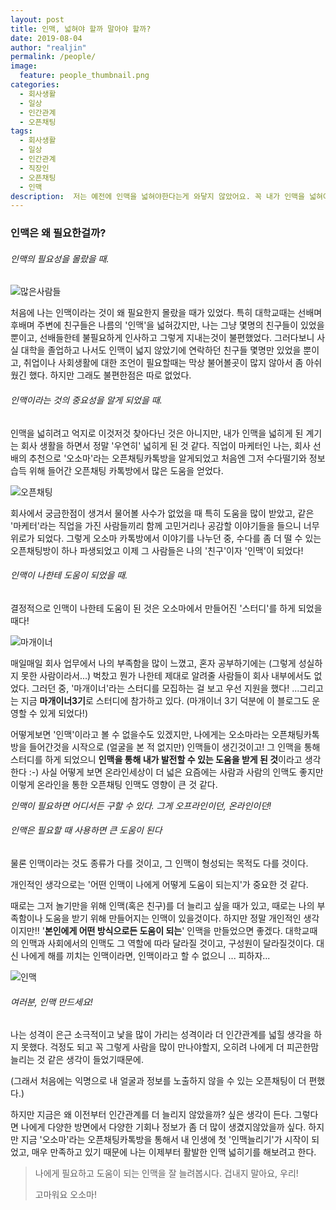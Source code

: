 ```yaml
---
layout: post
title: 인맥, 넓혀야 할까 말아야 할까?
date: 2019-08-04
author: "realjin"
permalink: /people/
image:
  feature: people_thumbnail.png
categories:
  - 회사생활
  - 일상
  - 인간관계
  - 오픈채팅
tags:
  - 회사생활
  - 일상
  - 인간관계 
  - 직장인
  - 오픈채팅
  - 인맥
description:  저는 예전에 인맥을 넓혀야한다는게 와닿지 않았어요. 꼭 내가 인맥을 넓혀야만 해야 하는 이유가 있을까? 라고 생각했는데, 지금은 인맥을 넓히는 것이 좀 더 많은 기회를 만드는 방법 중에 하나라고 생각해요.
---
```


### 인맥은 왜 필요한걸까? 

###### 인맥의 필요성을 몰랐을 때.

![많은사람들](https://lh3.googleusercontent.com/bM4xeSXA93yxpEJHslFQW0Oa_qqOV0EjRK3GjuCHKlueoPtN-6aRJCbbzUZmXj-gcPWogdA8hd_5ifuLZwNdWAfD3wuswq59zvhjBU8FWcULfdxRBsPgz7YKBtxRaUuVCA_pLQq4gp6Y372VSiHBAL26FquHWsQnSUS48uux6ENTeHRUPhhGR7CdZksjCGYw29hhUNCZAL0v2llc4tLImeY511X_cRacrSPY55UleVG3mBuUMiho1dh4Tqwvy5amI13BJzhv6i4ORnB2pM5h73eTv9ceTunIhQek2-1KhFL6grjhOnn5Ih--BvJioO0mU8J6DzWkVOVMmVarAThF4DMgkeZ5wKvlGIHb4wWPiYx2OYtMcULioGl48Y5Y2SxILxZCSV7loy9u5hX9VKzr57dcOWG_zaU2PJcrY44sfAI2ndCxRhH5CHMV0XJn3hPUMn2bastSRxLeoTNnvc9pr8NtH0irSV2xdKIXTmOAhSDMFNRl7m3X7Bz6ltLuzjL7-DhOpH9pBVtV-JKzvR62NNbShiE4hK7NuU8Du-NnSEHv4u3lHQ-N_8LkPgOImP7B-bHCfM7EAvEZ-apj8MqHKSKMAFS6nlIgz4rB7BQ5Jcjh0mdaHYN2Pcqm6n8OcBb-QqE8QkvL5g0Gnbp5DoUkTDno3EZIFw52Kw7YIVXThhummjhslECDP8dtZWWrk6xXZCo3HlUPhO3asJT2_46IHiSH=w1363-h903-no)

처음에 나는 인맥이라는 것이 왜 필요한지 몰랐을 때가 있었다. 특히 대학교때는 선배며 후배며 주변에 친구들은 나름의 '인맥'을 넓혀갔지만, 나는 그냥 몇명의 친구들이 있었을 뿐이고, 선배들한테 불필요하게 인사하고 그렇게 지내는것이 불편했었다. 그러다보니 사실 대학을 졸업하고 나서도 인맥이 넓지 않았기에 연락하던 친구들 몇명만 있었을 뿐이고, 취업이나 사회생활에 대한 조언이 필요할때는 막상 불어볼곳이 많지 않아서 좀 아쉬웠긴 했다. 하지만 그래도 불편한점은 따로 없었다. 

###### 인맥이라는 것의 중요성을 알게 되었을 때.

인맥을 넓히려고 억지로 이것저것 찾아다닌 것은 아니지만, 내가 인맥을 넓히게 된 계기는 회사 생활을 하면서 정말 '우연히' 넓히게 된 것 같다. 직업이 마케터인 나는, 회사 선배의 추천으로 '오소마'라는 오픈채팅카톡방을 알게되었고 처음엔 그저 수다떨기와 정보습득 위해 들어간 오픈채팅 카톡방에서 많은 도움을 얻었다. 

![오픈채팅](https://lh3.googleusercontent.com/0QvF5aChmi4ai5OKSP7J1pPswtxWgBZW5L3JM_IeiyhFXxRFb5VSiJF_9XmX-h43aN19J6q6RyBBrg4sv97kimd5o25bL6b8rAP96XOp5hQc325JIg3Q2ENL2CH69IVp0uBz3ikNBoyF00mJDiihEGT0d98FngsLoZkApM-PqfrFPBpkQPRHtpb-vpxoPyEKX3UeONMqOX_-Qf9tZ-2z9qkCpxaKmy77eIyD7Pcr-H6iKW1wxawbJpRI44zWqVhSxiqQxJeRlPDEkOv5IHzTx2b8kt_r56Wh84_Zlto6n_spa2ResIUt7Q9QT4cdv-vGMs9UKfkbG1IPJl4Am3JfCny2nv7zXhomr-hHMC7UwtHeec0N0DLxPdXqwAJ_dGg3R6Vd-n2WbGodpox2SCzxR8Fz1Yww_K3LhTTNQlzpKl4JdbyTEThJqK9D-DykD1lP1aHsBKSC6_7WB32n59AmJNn1gkIkDRPJlqjf-IDqLBguphbVBO3geD8hqAZNEIxdxW2wEh7Nui2FGNDnvd4opABRoKsba7d0FwFabzmJdUbQuO74atvxBGuEi5weE5STjMQ1rgcFKzxfGrbCm3j6HP1GXtxJWiR3Vy681jrhPTl37pgc7HLUuVqAicGqaQEPanQNLR5FHuyTbHJNXaSVkw9PXhzOUg8_YUp-Ap7aCtiL_dRObGyM8j1swuaD9CS6mo20gIoouh182aYbtt7nzUrF=w1354-h903-no)

회사에서 궁금한점이 생겨서 물어볼 사수가 없었을 때 특히 도움을 많이 받았고, 같은 '마케터'라는 직업을 가진 사람들끼리 함께 고민거리나 공감할 이야기들을 들으니 너무 위로가 되었다. 그렇게 오소마 카톡방에서 이야기를 나누던 중, 수다를 좀 더 떨 수 있는 오픈채팅방이 하나 파생되었고 이제 그 사람들은 나의 '친구'이자 '인맥'이 되었다! 

###### 인맥이 나한테 도움이 되었을 때.

결정적으로 인맥이 나한테 도움이 된 것은 오소마에서 만들어진 '스터디'를 하게 되었을 때다!

![마개이너](https://lh3.googleusercontent.com/qIFlN002OU2irlQgKV_kIxGWb_xSz7RuyVVSgRHPomtl3bwmveXHWEvQk56q7HYQc9BocQRUJiDfAK3R5H-ztlw3Su4Rat91hhObrKTsTAo8IQx-5OVlmL0KLjN_k4SeQouqCGLQODWrGcVDBFNpyUnmO_QxL6BeM8dWcGaJ-VE1UyjFGhAO_L2VNqaDRF2kkRdDnWFvfrFINP9_Cr1rK5rP7L8w1ab-vvampvljoVPvMSlRXVQeiVwA_4Dae4RThYpNbmsyzwVqWi3tsN8e98nBm-UXjHrouY4iWyIi7H-nll86Y-KoYHfn4GJ_bSS-_Rz5kVtiMacwrLj8ReyqrsoV8isn1PHDYY_mFFWiUABzeCYUPIkCMqJS3kquGzX7p9TQMaxCWU_ngB-eStsuVkE8Ls81QSy_W4WA1RlJImlqtpUqWThvTBYWJdUVhC6UAnPSlJwZ1lzlzj2MtJ3WhoxE4p9uF1JJ98kgAVE7GOL2pczu4bjQR9q1JV9SDZ0zJAc11ozku58qRShW_Mqp04h0nXCP6GYvyS5ClNEMOs_chYEE2B8BWUA5T3vzyebVB-1IzTNwkhuEH52c_W75mfjE3bYKpVz2-LkVCzQH7Jc2uqXyUzrGjLeP3cqUjtZoaXaA1-hDV_NHRTjEwE0S2woXtUR-qjyiWPBe_CACmQhnDOyP9PC2I6zuEsNvSVcMjiss2Hy-VQnDwI3kHjm_DkzC=w1355-h903-no)

매일매일 회사 업무에서 나의 부족함을 많이 느꼈고, 혼자 공부하기에는 (그렇게 성실하지 못한 사람이라서...) 벅찼고 뭔가 나한테 제대로 알려줄 사람들이 회사 내부에서도 없었다. 그러던 중,  '마개이너'라는 스터디를 모집하는 걸 보고 우선 지원을 했다! ...그리고는 지금 **마개이너3기**로 스터디에 참가하고 있다. 
(마개이너 3기 덕분에 이 블로그도 운영할 수 있게 되었다!)

어떻게보면 '인맥'이라고 볼 수 없을수도 있겠지만, 나에게는 오소마라는 오픈채팅카톡방을 들어간것을 시작으로 (얼굴을 본 적 없지만) 인맥들이 생긴것이고! 그 인맥을 통해 스터디를 하게 되었으니 **인맥을 통해 내가 발전할 수 있는 도움을 받게 된 것**이라고 생각한다 :-) 사실 어떻게 보면 온라인세상이 더 넓은 요즘에는 사람과 사람의 인맥도 좋지만 이렇게 온라인을 통한 오픈채팅 인맥도 영향이 큰 것 같다. 

*인맥이 필요하면 어디서든 구할 수 있다. 그게 오프라인이던, 온라인이던!* 

###### 인맥은 필요할 때 사용하면 큰 도움이 된다

물론 인맥이라는 것도 종류가 다를 것이고, 그 인맥이 형성되는 목적도 다를 것이다.

개인적인 생각으로는 '어떤 인맥이 나에게 어떻게 도움이 되는지'가 중요한 것 같다. 

때로는 그저 놀기만을 위해 인맥(혹은 친구)를 더 늘리고 싶을 때가 있고, 때로는 나의 부족함이나 도움을 받기 위해 만들어지는 인맥이 있을것이다. 하지만 정말 개인적인 생각이지만!!  '**본인에게 어떤 방식으로든 도움이 되는**' 인맥을 만들었으면 좋겠다. 대학교때의 인맥과 사회에서의 인맥도 그 역할에 따라 달라질 것이고, 구성원이 달라질것이다.  대신 나에게 해를 끼치는 인맥이라면, 인맥이라고 할 수 없으니 ... 피하자...

![인맥](https://lh3.googleusercontent.com/TRFP1sDgqCXatca_hiPZ9aW5VFTlEICiKAm7iAOnzSqDVpTULkWcwrXkL3f57TGU03oR0ar4mvNZfYM-Y3f5L_5vLN76Qy1FTptOU94H8GfGYc-1M-RVyKGpwQG5GoRUIGUQPr7qzMY33C2hl4oWgx1BWQAAm-TKuz-ocadfpEuydKy0ZSftlo6mnBysuyBZYkUz4a1eBJEcNaDn9StiVWfkk1eh80PTCDeEWA1PAOCAN9uUia4lU7zzk8Dmt1K2rW4KkM3ohpLQwjEmSer0jppF1oopKBSe_uiydL5j1RtvkAdQdI4_fzcBtKCn-40akTs8Cvhc19wGe9HxU3w_XOCRe01FKfe9YERdMKGP0oRg8yxZeOxDWPv6imZpXHg0xIVvrZQhVmEBxPnURaIAx_lzM3KmhP2ffqHol_rYHa9Csn7BCPuNPjXCZaiFS17Mf0vUw22iCTH_xd0riYTpJZJeK3c7XGz2uZMNp2PnOaVJeeZBL59-DcZFRtq4yKZc0Xb8afw23d1jHDOuIY1O6NGMxIMu9gEvNJUJNj7Ifmq3TXo-UJ-c_TmBTGhWmewazyaaxPSKz_YDmgaqj0MYCuoBR810UIaEYQM4Oy-ynuww3N3sSoaeyjee4kFhXnLXF3FREbnbmd-Y9AbTFRAAzD_oTEffcd2h2i6GziwZH3YJFK502GOnnF83-2LRN6YDp5zoqy0qmrl6c_p8z9133upT=w1354-h903-no)

###### 여러분, 인맥 만드세요!

나는 성격이 은근 소극적이고 낯을 많이 가리는 성격이라 더 인간관계를 넓힐 생각을 하지 못했다. 걱정도 되고 꼭 그렇게 사람을 많이 만나야할지, 오히려 나에게 더 피곤한맘 늘리는 것 같은 생각이 들었기때문에.

(그래서 처음에는 익명으로 내 얼굴과 정보를 노출하지 않을 수 있는 오픈채팅이 더 편했다.)

하지만 지금은 왜 이전부터 인간관계를 더 늘리지 않았을까? 싶은 생각이 든다. 그렇다면 나에게 다양한 방면에서 다양한 기회나 정보가 좀 더 많이 생겼지않았을까 싶다. 하지만 지금 '오소마'라는 오픈채팅카톡방을 통해서 내 인생에 첫 '인맥늘리기'가 시작이 되었고, 매우 만족하고 있기 때문에 나는 이제부터 활발한 인맥 넓히기를 해보려고 한다. 

> 나에게 필요하고 도움이 되는 인맥을 잘 늘려봅시다. 겁내지 말아요, 우리! 
>
> 고마워요 오소마! 
